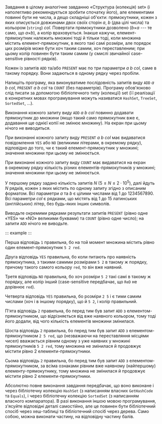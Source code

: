Завдання в цілому аналогічне завданню «Структура (колекція) set» (і
наполегливо рекомендується зробити спочатку його), але елементами
повинні бути не числа, а дещо складніші об'єкти: прямокутники, кожен з
яких описується довжинами двох своїх сторін *a*, *b* (два цілі числа) та
кольором (`string`) *col*. Повертати прямокутники дозволено (*b*×*a* ---
те само, що *a*×*b*), а колір враховується. Інакше кажучи,
елемент-прямокутник належить множині тоді й тільки тоді, коли множина
містить елемент-прямокутник, в якого такі самі розміри, але порядок цих
розмірів може бути хоч таким самим, хоч переставленим; при цьому колір
повинен бути таким самим (у смислі звичайної case-sensitive рівності
рядків).

Кожен із запитів `ADD` та/або `PRESENT` має по три параметри *a b col*,
саме в такому порядку. Вони задаються в одному рядку через пробіли.

Напишіть програму, яка виконуватиме послідовність запитів виду `ADD` *a
b col*, `PRESENT` *a b col* та `COUNT` (без параметрів). Програму
обов'язково слід писати за допомогою бібліотечного типу (колекції) set
(її реалізації в конкретних мовах програмування можуть називатися
`HashSet`, `TreeSet`, `SortedSet`, ...).

Виконання кожного запиту виду `ADD` *a b col* повинно додавати
прямокутник до множини (якщо такий само прямокутник вже є, додавання ще
однієї копії не змінює множину). На екран при цьому нічого не
виводиться.

При виконанні кожного запиту виду `PRESENT` *a b col* має видаватися
повідомлення `YES` або `NO` (великими літерами, в окремому рядку),
відповідно до того, чи є такий елемент-прямокутник у множині; значення
множини при цьому не змінюється.

При виконанні кожного запиту виду `COUNT` має видаватися на екран
в окремому рядку кількість різних елементів-прямокутників у множині;
значення множини при цьому не змінюється.

У першому рядку задано кількість запитів $N$
($5\leqslant N\leqslant 2\cdot10^5$), далі йдуть $N$ рядків, кожен з
яких містить по одному запиту згідно з описаним форматом. Всі параметри
*a* та *b* є цілими числами від 1 до 1234567890. Всі параметри *col* є
рядками, що містять від 1 до 15 латинських (англійських) літер, без
будь-яких інших символів.

Виводьте окремими рядками результати запитів `PRESENT` (рівно одне «YES»
чи «NO» великими буквами) та `COUNT` (рівно одне число); на запити `ADD`
нічого не виводьте.

::: example
:::

Перша відповідь `1` правильна, бо на той момент множина містить рівно
один елемент-прямокутник `5 2 red`.

Друга відповідь `YES` правильна, бо коли питають про наявність
прямокутника, з такими самими розмірами `5 2` в такому ж порядку,
причому такого самого кольору `red`, то він вже наявний.

Третя відповідь `NO` правильна, бо хоч розміри `5 2` такі самі в такому
ж порядку, але колір інший (case-sensitive передбачає, що `ReD` не
дорівнює `red`).

Четверта відповідь `YES` правильна, бо розміри `2 5` і є тими самим
числами (хоч і в іншому порядку), що й `5 2`, і колір правильний.

П'ята відповідь `2` правильна, бо перед тим був запит `ADD` з
елементом-прямокутником, що відрізняється від вже наявного кольором,
тому тоді його додали, від чого кількість елементів множини змінилася.

Шоста відповідь `2` правильна, бо перед тим був запит `ADD` з
елементом-прямокутником `2 5 red`, що (незважаючи на переставляння
місцями чисел) вважається рівним одному з уже наявних у множині
прямокутників `5 2 red`, тому множина не змінилася й продовжує містити
рівно 2 елементи-прямокутники.

Сьома відповідь `2` правильна, бо перед тим був запит `ADD` з
елементом-прямокутником, за всіма ознаками рівним вже наявному
(найпершому) елементу-прямокутнику, тому множина не змінилася й
продовжує містити рівно 2 елементи-прямокутники.

Абсолютно повне виконання завдання передбачає, що воно виконане і через
бібліотечну колекцію `HashSet` (з написанням власних `GetHashCode` та
`Equals`), і через бібліотечну колекцію `SortedSet` (з написанням
власного компаратора). В разі виконання іншою мовою програмування,
з'ясуйте відповідні деталі самостійно, але це повинен бути бібліотечний
спосіб через хеш-таблиці та бібліотечний спосіб через дерева. Само
собою, можна виконати частину, на відповідну частину балів.
